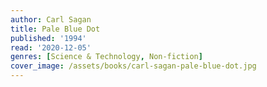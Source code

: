 ```yaml
---
author: Carl Sagan
title: Pale Blue Dot
published: '1994'
read: '2020-12-05'
genres: [Science & Technology, Non-fiction]
cover_image: /assets/books/carl-sagan-pale-blue-dot.jpg
---
```

